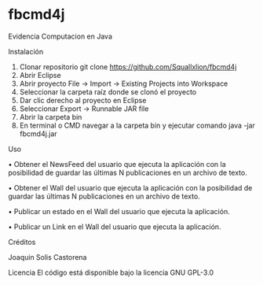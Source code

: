 # fbcmd4j
 Evidencia Computacion en Java

Instalación
 1.	Clonar repositorio git clone https://github.com/Squallxlion/fbcmd4j
 2.	Abrir Eclipse
 3.	Abrir proyecto File -> Import -> Existing Projects into Workspace
 4.	Seleccionar la carpeta raíz donde se clonó el proyecto
 5.	Dar clic derecho al proyecto en Eclipse
 6.	Seleccionar Export -> Runnable JAR file
 7.	Abrir la carpeta bin
 8.	En terminal o CMD navegar a la carpeta bin y ejecutar comando java -jar fbcmd4j.jar

Uso

•	Obtener el NewsFeed del usuario que ejecuta la aplicación con la posibilidad de guardar las últimas N publicaciones en un archivo de texto. 

•	Obtener el Wall del usuario que ejecuta la aplicación con la posibilidad de guardar las últimas N publicaciones en un archivo de texto. 

•	Publicar un estado en el Wall del usuario que ejecuta la aplicación. 

•	Publicar un Link en el Wall del usuario que ejecuta la aplicación. 

Créditos

Joaquin Solis Castorena

Licencia
El código está disponible bajo la licencia GNU GPL-3.0
